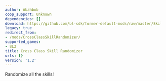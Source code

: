 ```yaml
---
author: Abahbob
coop_support: Unknown
dependencies: []
download: https://github.com/bl-sdk/former-default-mods/raw/master/SkillRandomizer/SkillRandomizer.zip
legacy: true
redirect_from:
- /mods/CrossClassSkillRandomizer/
supported_games:
- BL2
title: Cross Class Skill Randomizer
urls: {}
version: '1.2'
---
```

Randomize all the skills!
